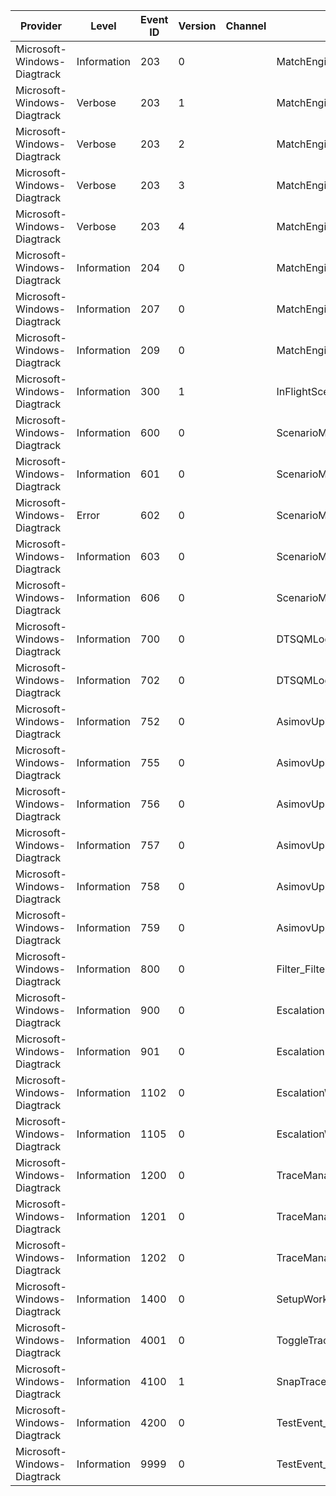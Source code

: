 Provider                     |  Level        |  Event ID  |  Version  |  Channel  |  Task                                             |  Opcode  |  Keyword           |  Message
-----------------------------|---------------|------------|-----------|-----------|---------------------------------------------------|----------|--------------------|---------
Microsoft-Windows-Diagtrack  |  Information  |  203       |  0        |           |  MatchEngine_ScenarioCompleted                    |          |  DiagTrack Status  |
Microsoft-Windows-Diagtrack  |  Verbose      |  203       |  1        |           |  MatchEngine_ScenarioCompleted                    |          |  DiagTrack Status  |
Microsoft-Windows-Diagtrack  |  Verbose      |  203       |  2        |           |  MatchEngine_ScenarioCompleted                    |          |  DiagTrack Status  |
Microsoft-Windows-Diagtrack  |  Verbose      |  203       |  3        |           |  MatchEngine_ScenarioCompleted                    |          |  DiagTrack Status  |
Microsoft-Windows-Diagtrack  |  Verbose      |  203       |  4        |           |  MatchEngine_ScenarioCompleted                    |          |  DiagTrack Status  |
Microsoft-Windows-Diagtrack  |  Information  |  204       |  0        |           |  MatchEngine_ManifestUpdatePruneScenarioList      |          |  DiagTrack Trace   |
Microsoft-Windows-Diagtrack  |  Information  |  207       |  0        |           |  MatchEngine_CompletedManifestUpdate              |          |  DiagTrack Status  |
Microsoft-Windows-Diagtrack  |  Information  |  209       |  0        |           |  MatchEngine_ManifestUpdateMaintainScenarioList   |          |  DiagTrack Trace   |
Microsoft-Windows-Diagtrack  |  Information  |  300       |  1        |           |  InFlightScenario_AddMatchedTrigger               |          |  DiagTrack Spew    |
Microsoft-Windows-Diagtrack  |  Information  |  600       |  0        |           |  ScenarioManager_AcceptScenario                   |          |  DiagTrack Status  |
Microsoft-Windows-Diagtrack  |  Information  |  601       |  0        |           |  ScenarioManager_RejectScenario                   |          |  DiagTrack Status  |
Microsoft-Windows-Diagtrack  |  Error        |  602       |  0        |           |  ScenarioManager_InvalidScenario                  |          |  DiagTrack Status  |
Microsoft-Windows-Diagtrack  |  Information  |  603       |  0        |           |  ScenarioManager_LoadingScenariosStart            |          |  DiagTrack Status  |
Microsoft-Windows-Diagtrack  |  Information  |  606       |  0        |           |  ScenarioManager_LoadingScenariosStop             |          |  DiagTrack Status  |
Microsoft-Windows-Diagtrack  |  Information  |  700       |  0        |           |  DTSQMLogger_UploadScenario                       |          |  DiagTrack Status  |
Microsoft-Windows-Diagtrack  |  Information  |  702       |  0        |           |  DTSQMLogger_SQMSingleInfoStreamRow               |          |  DiagTrack Trace   |
Microsoft-Windows-Diagtrack  |  Information  |  752       |  0        |           |  AsimovUploader_AddEvent                          |          |  DiagTrack Status  |
Microsoft-Windows-Diagtrack  |  Information  |  755       |  0        |           |  AsimovUploader_PersistEvent                      |          |  DiagTrack Status  |
Microsoft-Windows-Diagtrack  |  Information  |  756       |  0        |           |  AsimovUploader_UploadEventBuffer                 |          |  DiagTrack Status  |
Microsoft-Windows-Diagtrack  |  Information  |  757       |  0        |           |  AsimovUploader_NormalUploadSucceeded             |          |  DiagTrack Status  |
Microsoft-Windows-Diagtrack  |  Information  |  758       |  0        |           |  AsimovUploader_RealtimeUploadSucceeded           |          |  DiagTrack Status  |
Microsoft-Windows-Diagtrack  |  Information  |  759       |  0        |           |  AsimovUploader_CostDeferredUploadSucceeded       |          |  DiagTrack Status  |
Microsoft-Windows-Diagtrack  |  Information  |  800       |  0        |           |  Filter_FilterEvaluated                           |          |  DiagTrack Trace   |
Microsoft-Windows-Diagtrack  |  Information  |  900       |  0        |           |  EscalationEngine_Execute                         |          |  DiagTrack Status  |
Microsoft-Windows-Diagtrack  |  Information  |  901       |  0        |           |  EscalationEngine_ExecuteDenied                   |          |  DiagTrack Trace   |
Microsoft-Windows-Diagtrack  |  Information  |  1102      |  0        |           |  EscalationWorkItem_ExecutedAction                |          |  DiagTrack Trace   |
Microsoft-Windows-Diagtrack  |  Information  |  1105      |  0        |           |  EscalationWorkItem_EscalationCompleted           |          |  DiagTrack Trace   |
Microsoft-Windows-Diagtrack  |  Information  |  1200      |  0        |           |  TraceManager_StartingTrace                       |          |  DiagTrack Trace   |
Microsoft-Windows-Diagtrack  |  Information  |  1201      |  0        |           |  TraceManager_StoppingTrace                       |          |  DiagTrack Trace   |
Microsoft-Windows-Diagtrack  |  Information  |  1202      |  0        |           |  TraceManager_SnappingTrace                       |          |  DiagTrack Trace   |
Microsoft-Windows-Diagtrack  |  Information  |  1400      |  0        |           |  SetupWorkItem_ExecutedAction                     |          |  DiagTrack Trace   |
Microsoft-Windows-Diagtrack  |  Information  |  4001      |  0        |           |  ToggleTraceWithCustomFilterAction_CreatedFilter  |          |  DiagTrack Trace   |
Microsoft-Windows-Diagtrack  |  Information  |  4100      |  1        |           |  SnapTrace_SnappingScenarioInformation            |          |  DiagTrack Status  |
Microsoft-Windows-Diagtrack  |  Information  |  4200      |  0        |           |  TestEvent_RADARAction                            |          |  DiagTrack Status  |
Microsoft-Windows-Diagtrack  |  Information  |  9999      |  0        |           |  TestEvent_TestEvent                              |          |  DiagTrack Spew    |